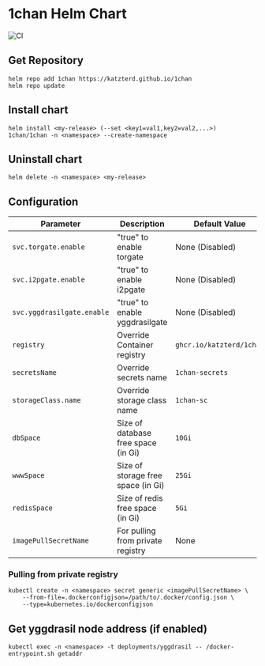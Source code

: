 # 1chan Helm Chart
![CI](https://img.shields.io/github/actions/workflow/status/katzterd/1chan/ci.yml?label=CI&logo=github&style=for-the-badge)

## Get Repository

```console
helm repo add 1chan https://katzterd.github.io/1chan
helm repo update
```

## Install chart

```console
helm install <my-release> (--set <key1=val1,key2=val2,...>) 1chan/1chan -n <namespace> --create-namespace
```

## Uninstall chart

```console
helm delete -n <namespace> <my-release>
```

## Configuration

| Parameter                                  | Description                                   | Default Value                                           |
|--------------------------------------------|-----------------------------------------------|---------------------------------------------------------|
| `svc.torgate.enable`                       | "true" to enable torgate                      | None (Disabled)                                         |
| `svc.i2pgate.enable`                       | "true" to enable i2pgate                      | None (Disabled)                                         |
| `svc.yggdrasilgate.enable`                 | "true" to enable yggdrasilgate                | None (Disabled)                                         |
| `registry`                                 | Override Container registry                   | `ghcr.io/katzterd/1chan`                                |
| `secretsName`                              | Override secrets name                         | `1chan-secrets`                                         |
| `storageClass.name`                        | Override storage class name                   | `1chan-sc`                                              |
| `dbSpace`                                  | Size of database free space (in Gi)           | `10Gi`                                                  |
| `wwwSpace`                                 | Size of storage free space (in Gi)            | `25Gi`                                                  |
| `redisSpace`                               | Size of redis free space (in Gi)              | `5Gi`                                                   |
| `imagePullSecretName`                      | For pulling from private registry             | None                                                    |


### Pulling from private registry
```console
kubectl create -n <namespace> secret generic <imagePullSecretName> \ 
    --from-file=.dockerconfigjson=/path/to/.docker/config.json \
    --type=kubernetes.io/dockerconfigjson
```

## Get yggdrasil node address (if enabled)
```console
kubectl exec -n <namespace> -t deployments/yggdrasil -- /docker-entrypoint.sh getaddr
```
